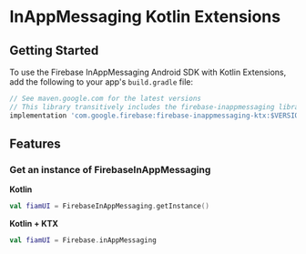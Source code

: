# InAppMessaging Kotlin Extensions

## Getting Started

To use the Firebase InAppMessaging Android SDK with Kotlin Extensions, add the following
to your app's `build.gradle` file:

```groovy
// See maven.google.com for the latest versions
// This library transitively includes the firebase-inappmessaging library
implementation 'com.google.firebase:firebase-inappmessaging-ktx:$VERSION'
```

## Features

### Get an instance of FirebaseInAppMessaging

**Kotlin**
```kotlin
val fiamUI = FirebaseInAppMessaging.getInstance()
```

**Kotlin + KTX**
```kotlin
val fiamUI = Firebase.inAppMessaging
```
